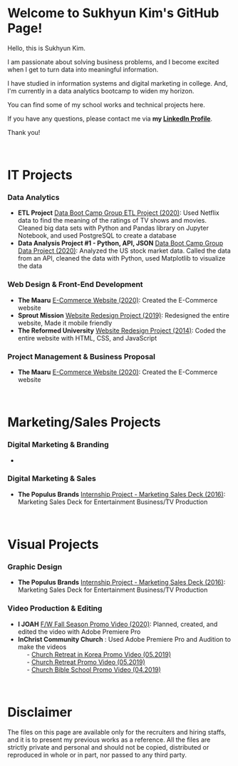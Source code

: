 # Welcome to Sukhyun Kim's GitHub Page! 

Hello, this is Sukhyun Kim. 

I am passionate about solving business problems, and I become excited when I get to turn data into meaningful information. 

I have studied in information systems and digital marketing in college. And, I'm currently in a data analytics bootcamp to widen my horizon. 

You can find some of my school works and technical projects here.

If you have any questions, please contact me via **my [LinkedIn Profile](www.linkedin.com/in/sukhyun-kim)**.

Thank you! 

<p>&nbsp;</p>

# IT Projects
### Data Analytics
* **ETL Project** [Data Boot Camp Group ETL Project (2020)](http://rachelskim.net/ETL_Project): Used Netflix data to find the meaning of the ratings of TV shows and movies. Cleaned big data sets with Python and Pandas library on Jupyter Notebook, and used PostgreSQL to create a database
* **Data Analysis Project #1 - Python, API, JSON** [Data Boot Camp Group Data Project (2020)](http://rachelskim.net/Data_Project_1): Analyzed the US stock market data. Called the data from an API, cleaned the data with Python, used Matplotlib to visualize the data

### Web Design & Front-End Development
* **The Maaru** [E-Commerce Website (2020)](https://www.themaaru.com): Created the E-Commerce website
* **Sprout Mission** [Website Redesign Project (2019)](https://www.sproutmission.org): Redesigned the entire website, Made it mobile friendly
* **The Reformed University** [Website Redesign Project (2014)](http://rachelskim.net/ru_first_website_project): Coded the entire website with HTML, CSS, and JavaScript

### Project Management & Business Proposal
* **The Maaru** [E-Commerce Website (2020)](https://www.themaaru.com): Created the E-Commerce website

<p>&nbsp;</p>

# Marketing/Sales Projects
### Digital Marketing & Branding
* 

### Digital Marketing & Sales
* **The Populus Brands** [Internship Project - Marketing Sales Deck (2016)](https://docs.google.com/presentation/d/1i8_gdWDMxuwO-nUcCSjtJjo-IkSf8xmbn5uuwv36UyI/edit?usp=sharing): Marketing Sales Deck for Entertainment Business/TV Production

<p>&nbsp;</p>

# Visual Projects
### Graphic Design
* **The Populus Brands** [Internship Project - Marketing Sales Deck (2016)](https://docs.google.com/presentation/d/1i8_gdWDMxuwO-nUcCSjtJjo-IkSf8xmbn5uuwv36UyI/edit?usp=sharing): Marketing Sales Deck for Entertainment Business/TV Production

### Video Production & Editing
* **I JOAH** [F/W Fall Season Promo Video (2020)](https://www.youtube.com/watch?v=KMKp3q4urOs&ab_channel=IJOAH): Planned, created, and edited the video with Adobe Premiere Pro
* **InChrist Community Church** : Used Adobe Premiere Pro and Audition to make the videos<br>
&nbsp;&nbsp;&nbsp;&nbsp; - [Church Retreat in Korea Promo Video (05.2019)](https://www.youtube.com/watch?v=O90U0aU-nJU)<br>
&nbsp;&nbsp;&nbsp;&nbsp; - [Church Retreat Promo Video (05.2019)](https://www.youtube.com/watch?v=H6O-7DAPENQ)<br>
&nbsp;&nbsp;&nbsp;&nbsp; - [Church Bible School Promo Video (04.2019)](https://www.youtube.com/watch?v=hUst-BnQQn8)


<p>&nbsp;</p>

# Disclaimer
The files on this page are available only for the recruiters and hiring staffs, and it is to present my previous works as a reference. All the files are strictly private and personal and should not be copied, distributed or reproduced in whole or in part, nor passed to any third party. 
 

